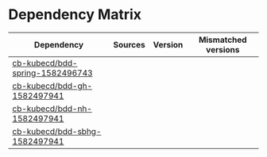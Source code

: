 # Dependency Matrix

Dependency | Sources | Version | Mismatched versions
---------- | ------- | ------- | -------------------
[cb-kubecd/bdd-spring-1582496743](https://github.com/cb-kubecd/bdd-spring-1582496743.git) |  | []() | 
[cb-kubecd/bdd-gh-1582497941](https://github.com/cb-kubecd/bdd-gh-1582497941.git) |  | []() | 
[cb-kubecd/bdd-nh-1582497941](https://github.com/cb-kubecd/bdd-nh-1582497941.git) |  | []() | 
[cb-kubecd/bdd-sbhg-1582497941](https://github.com/cb-kubecd/bdd-sbhg-1582497941.git) |  | []() | 
